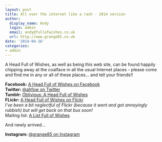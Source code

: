 ```yaml
---
layout: post
title: All over the internet like a rash - 2014 version
author:
  display_name: Andy
  login: admin
  email: andy@fullofwishes.co.uk
  url: http://www.grange85.co.uk
date: '2014-04-16'
categories:
- admin
---
```

<p>A Head Full of Wishes, as well as being this web site, can be found happily chipping away at the coalface in all the usual Internet places - please come and find me in any or all of these places... and tell your friends!!</p>
<p><strong>Facebook:</strong> <a href="https://www.facebook.com/fullofwishes">A Head Full of Wishes on Facebook</a><br />
<strong>Twitter: </strong><a href="http://twitter.com/ahfow">@ahfow on Twitter</a><br />
<strong>Tumblr: </strong><a href="http://oblivious.fullofwishes.co.uk/">Oblivious: A Head Full of Wishes</a><br />
<strong>FLickr:</strong> <a href="https://www.flickr.com/groups/aheadfullofwishes/">A Head Full of Wishes on Flickr</a><br />
<em>I've been a bit neglectful of Flickr (because it went and got annoyingly rubbish) but will get back on that bus soon!</em><br />
Mailing list: <a href="http://groups.google.com/group/fullofwishes">A List Full of Wishes</a></p>
<p>And newly arrived...</p>
<p><strong>Instagram: </strong><a href="http://instagram.com/grange85">@grange85 on Instagram</a><br />

